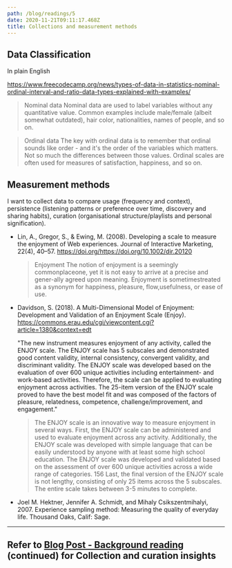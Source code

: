 ```yaml
---
path: /blog/readings/5
date: 2020-11-21T09:11:17.468Z
title: Collections and measurement methods
---
```


## Data Classification

In plain English

https://www.freecodecamp.org/news/types-of-data-in-statistics-nominal-ordinal-interval-and-ratio-data-types-explained-with-examples/

> Nominal data
> Nominal data are used to label variables without any quantitative value. Common examples include male/female (albeit somewhat outdated), hair color, nationalities, names of people, and so on. 

>Ordinal data
> The key with ordinal data is to remember that ordinal sounds like order - and it's the order of the variables which matters. Not so much the differences between those values.
> Ordinal scales are often used for measures of satisfaction, happiness, and so on.

## Measurement methods

I want to collect data to compare usage (frequency and context), persistence (listening patterns or preference over time, discovery and sharing habits), curation (organisational structure/playlists and personal signification).

- Lin, A., Gregor, S., & Ewing, M. (2008). Developing a scale to measure the enjoyment of Web experiences. Journal of Interactive Marketing, 22(4), 40–57. https://doi.org/https://doi.org/10.1002/dir.20120

  > Enjoyment The notion of enjoyment is a seemingly commonplaceone, yet it is not easy to arrive at a precise and gener-ally  agreed  upon  meaning.  Enjoyment  is  sometimestreated  as  a  synonym  for  happiness,  pleasure,  flow,usefulness,  or  ease  of  use.

- Davidson, S. (2018). A Multi-Dimensional Model of Enjoyment: Development and Validation of an Enjoyment Scale (Enjoy). https://commons.erau.edu/cgi/viewcontent.cgi?article=1380&context=edt

  "The new instrument measures enjoyment of any activity, called the ENJOY scale. The ENJOY scale has 5 subscales and demonstrated good content validity, internal consistency, convergent validity, and discriminant validity. The ENJOY scale was developed based on the evaluation of over 600 unique activities including entertainment- and work-based activities. Therefore, the scale can be applied to evaluating enjoyment across activities. The 25-item version of the ENJOY scale proved to have the best model fit and was composed of the factors of pleasure, relatedness, competence, challenge/improvement, and engagement."

  > The ENJOY scale is an innovative way to measure enjoyment in several ways. First, the
  ENJOY scale can be administered and used to evaluate enjoyment across any activity.
  Additionally, the ENJOY scale was developed with simple language that can be easily understood
  by anyone with at least some high school education. The ENJOY scale was developed and
  validated based on the assessment of over 600 unique activities across a wide range of categories. 
  156
  Last, the final version of the ENJOY scale is not lengthy, consisting of only 25 items across the 5
  subscales. The entire scale takes between 3-5 minutes to complete.



- Joel M. Hektner, Jennifer A. Schmidt, and Mihaly Csikszentmihalyi, 2007. Experience sampling method: Measuring the quality of everyday life. Thousand Oaks, Calif: Sage.



___

## Refer to [Blog Post - Background reading](/blog/readings/2) (continued) for Collection and curation insights